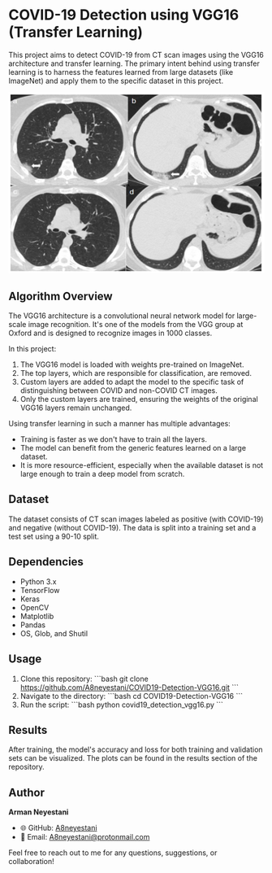 # COVID-19 Detection using VGG16 (Transfer Learning)

This project aims to detect COVID-19 from CT scan images using the VGG16 architecture and transfer learning. The primary intent behind using transfer learning is to harness the features learned from large datasets (like ImageNet) and apply them to the specific dataset in this project.


![Demo_image](Demo.png)

## Algorithm Overview

The VGG16 architecture is a convolutional neural network model for large-scale image recognition. It's one of the models from the VGG group at Oxford and is designed to recognize images in 1000 classes.

In this project:

1. The VGG16 model is loaded with weights pre-trained on ImageNet.
2. The top layers, which are responsible for classification, are removed.
3. Custom layers are added to adapt the model to the specific task of distinguishing between COVID and non-COVID CT images.
4. Only the custom layers are trained, ensuring the weights of the original VGG16 layers remain unchanged.

Using transfer learning in such a manner has multiple advantages:
- Training is faster as we don't have to train all the layers.
- The model can benefit from the generic features learned on a large dataset.
- It is more resource-efficient, especially when the available dataset is not large enough to train a deep model from scratch.

## Dataset

The dataset consists of CT scan images labeled as positive (with COVID-19) and negative (without COVID-19). The data is split into a training set and a test set using a 90-10 split.

## Dependencies
- Python 3.x
- TensorFlow
- Keras
- OpenCV
- Matplotlib
- Pandas
- OS, Glob, and Shutil

## Usage

1. Clone this repository:
\```bash
git clone https://github.com/A8neyestani/COVID19-Detection-VGG16.git
\```
2. Navigate to the directory:
\```bash
cd COVID19-Detection-VGG16
\```
3. Run the script:
\```bash
python covid19_detection_vgg16.py
\```

## Results

After training, the model's accuracy and loss for both training and validation sets can be visualized. The plots can be found in the results section of the repository.

## Author

**Arman Neyestani**  
- 🌐 GitHub: [A8neyestani](https://github.com/A8neyestani)
- 📧 Email: A8neyestani@protonmail.com

Feel free to reach out to me for any questions, suggestions, or collaboration!
